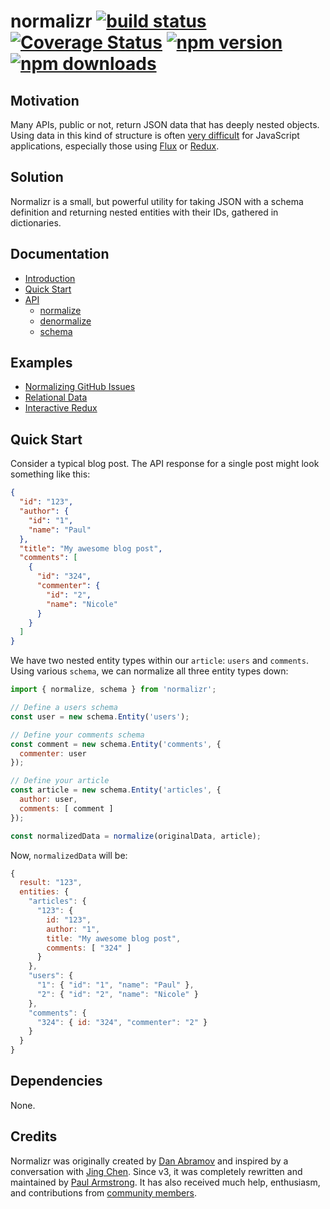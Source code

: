 # normalizr [![build status](https://img.shields.io/travis/paularmstrong/normalizr/master.svg?style=flat-square)](https://travis-ci.org/paularmstrong/normalizr) [![Coverage Status](https://img.shields.io/coveralls/paularmstrong/normalizr/master.svg?style=flat-square)](https://coveralls.io/github/paularmstrong/normalizr?branch=master) [![npm version](https://img.shields.io/npm/v/normalizr.svg?style=flat-square)](https://www.npmjs.com/package/normalizr) [![npm downloads](https://img.shields.io/npm/dm/normalizr.svg?style=flat-square)](https://www.npmjs.com/package/normalizr)

## Motivation

Many APIs, public or not, return JSON data that has deeply nested objects. Using data in this kind of structure is often [very difficult](https://groups.google.com/forum/#!topic/reactjs/jbh50-GJxpg) for JavaScript applications, especially those using [Flux](http://facebook.github.io/flux/) or [Redux](http://redux.js.org/).

## Solution

Normalizr is a small, but powerful utility for taking JSON with a schema definition and returning nested entities with their IDs, gathered in dictionaries.

## Documentation

* [Introduction](/docs/introduction.md)
* [Quick Start](/docs/quickstart.md)
* [API](/docs/api.md)
    - [normalize](/docs/api.md#normalizedata-schema)
    - [denormalize](/docs/api.md#denormalizeinput-schema-entities)
    - [schema](/docs/api.md#schema)

## Examples

* [Normalizing GitHub Issues](/examples/github)
* [Relational Data](/examples/relationships)
* [Interactive Redux](/examples/redux)

## Quick Start

Consider a typical blog post. The API response for a single post might look something like this:

```json
{
  "id": "123",
  "author": {
    "id": "1",
    "name": "Paul"
  },
  "title": "My awesome blog post",
  "comments": [
    {
      "id": "324",
      "commenter": {
        "id": "2",
        "name": "Nicole"
      }
    }
  ]
}
```

We have two nested entity types within our `article`: `users` and `comments`. Using various `schema`, we can normalize all three entity types down:

```js
import { normalize, schema } from 'normalizr';

// Define a users schema
const user = new schema.Entity('users');

// Define your comments schema
const comment = new schema.Entity('comments', {
  commenter: user
});

// Define your article 
const article = new schema.Entity('articles', { 
  author: user,
  comments: [ comment ]
});

const normalizedData = normalize(originalData, article);
```

Now, `normalizedData` will be:

```js
{
  result: "123",
  entities: {
    "articles": { 
      "123": { 
        id: "123",
        author: "1",
        title: "My awesome blog post",
        comments: [ "324" ]
      }
    },
    "users": {
      "1": { "id": "1", "name": "Paul" },
      "2": { "id": "2", "name": "Nicole" }
    },
    "comments": {
      "324": { id: "324", "commenter": "2" }
    }
  }
}
```

## Dependencies

None.

## Credits

Normalizr was originally created by [Dan Abramov](http://github.com/gaearon) and inspired by a conversation with [Jing Chen](https://twitter.com/jingc). Since v3, it was completely rewritten and maintained by [Paul Armstrong](https://twitter.com/paularmstrong). It has also received much help, enthusiasm, and contributions from [community members](https://github.com/paularmstrong/normalizr/graphs/contributors).

